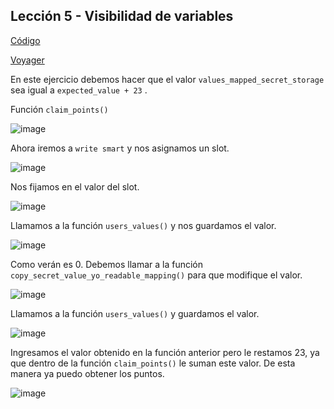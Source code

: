 ## Lección 5 - Visibilidad de variables <a name="ej5"></a>

[Código](https://github.com/starknet-edu/starknet-cairo-101/blob/main/contracts/ex05.cairo)

[Voyager](https://goerli.voyager.online/contract/0x399a3fdd57cad7ed2193bdbb00d84553cd449abbdfb62ccd4119eae96f827ad)

En este ejercicio debemos hacer que el valor `values_mapped_secret_storage` sea igual a `expected_value + 23` .

Función `claim_points()`

![image](ejercicio5-0.png "ejercicio5-0")

Ahora iremos a `write smart` y nos asignamos un slot.

![image](ejercicio5-1.png "ejercicio5-1")

Nos fijamos en el valor del slot.

![image](ejercicio5-2.png "ejercicio5-2")

Llamamos a la función `users_values()` y nos guardamos el valor.

![image](ejercicio5-3.png "ejercicio5-3")

Como verán es 0. Debemos llamar a la función `copy_secret_value_yo_readable_mapping()` para que modifique el valor.

![image](ejercicio5-4.png "ejercicio5-4")

Llamamos a la función `users_values()` y guardamos el valor.

![image](ejercicio5-5.png "ejercicio5-5")

Ingresamos el valor obtenido en la función anterior pero le restamos 23, ya que dentro de la función `claim_points()` le suman este valor. De esta manera ya puedo obtener los puntos.

![image](ejercicio5-6.png "ejercicio5-6")

